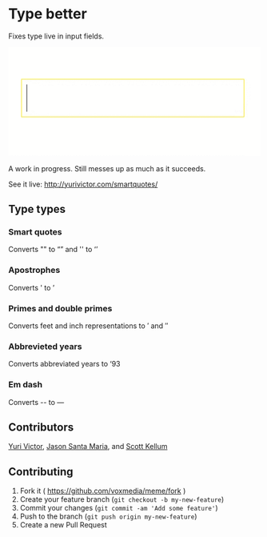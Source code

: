 # Type better
Fixes type live in input fields.

![Gif showing type being corrected live](smartquotes.gif)

A work in progress. Still messes up as much as it succeeds.

See it live: http://yurivictor.com/smartquotes/

## Type types

### Smart quotes
Converts "" to “” and '' to ‘’

### Apostrophes
Converts ' to ’

### Primes and double primes
Converts feet and inch representations to ′ and ″

### Abbrevieted years
Converts abbreviated years to ‘93

### Em dash
Converts -- to —

## Contributors
[Yuri Victor](https://github.com/yurivictor/), [Jason Santa Maria](https://github.com/jasonsantamaria), and [Scott Kellum](https://github.com/scottkellum)


## Contributing
1. Fork it ( https://github.com/voxmedia/meme/fork )
2. Create your feature branch (`git checkout -b my-new-feature`)
3. Commit your changes (`git commit -am 'Add some feature'`)
4. Push to the branch (`git push origin my-new-feature`)
5. Create a new Pull Request
